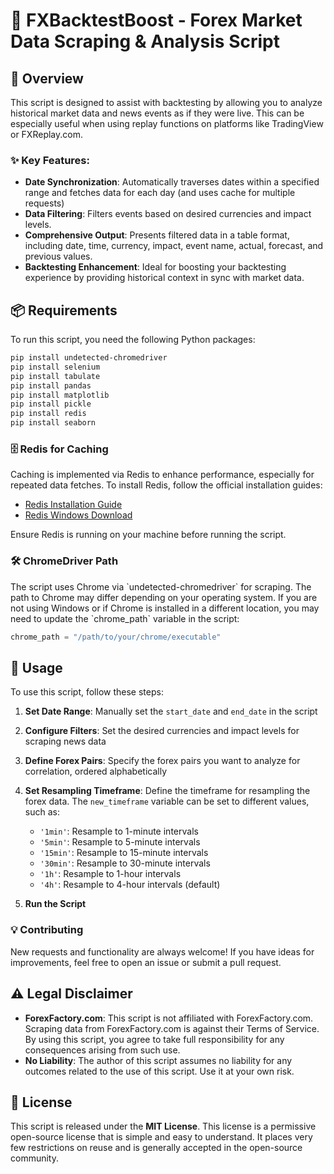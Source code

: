 
# 🚀 FXBacktestBoost - Forex Market Data Scraping & Analysis Script

## 📝 Overview

This script is designed to assist with backtesting by allowing you to analyze historical market data and news events as if they were live.
This can be especially useful when using replay functions on platforms like TradingView or FXReplay.com.

### ✨ Key Features:
- **Date Synchronization**: Automatically traverses dates within a specified range and fetches data for each day (and uses cache for multiple requests)
- **Data Filtering**: Filters events based on desired currencies and impact levels.
- **Comprehensive Output**: Presents filtered data in a table format, including date, time, currency, impact, event name, actual, forecast, and previous values.
- **Backtesting Enhancement**: Ideal for boosting your backtesting experience by providing historical context in sync with market data.

## 📦 Requirements

To run this script, you need the following Python packages:

```bash
pip install undetected-chromedriver
pip install selenium
pip install tabulate
pip install pandas
pip install matplotlib
pip install pickle
pip install redis
pip install seaborn
```

### 🗄️ Redis for Caching

Caching is implemented via Redis to enhance performance, especially for repeated data fetches.
To install Redis, follow the official installation guides:

- [Redis Installation Guide](https://redis.io/docs/latest/operate/oss_and_stack/install/install-redis/)
- [Redis Windows Download](https://github.com/microsoftarchive/redis/releases)

Ensure Redis is running on your machine before running the script.

### 🛠️ ChromeDriver Path

The script uses Chrome via \`undetected-chromedriver\` for scraping. The path to Chrome may differ depending on your operating system. If you are not using Windows or if Chrome is installed in a different location, you may need to update the \`chrome_path\` variable in the script:

```python
chrome_path = "/path/to/your/chrome/executable"
```

## 🚀 Usage

To use this script, follow these steps:

1. **Set Date Range**: Manually set the `start_date` and `end_date` in the script
2. **Configure Filters**: Set the desired currencies and impact levels for scraping news data
3. **Define Forex Pairs**: Specify the forex pairs you want to analyze for correlation, ordered alphabetically
4. **Set Resampling Timeframe**: Define the timeframe for resampling the forex data. The `new_timeframe` variable can be set to different values, such as:
   
   - `'1min'`: Resample to 1-minute intervals
   - `'5min'`: Resample to 5-minute intervals
   - `'15min'`: Resample to 15-minute intervals
   - `'30min'`: Resample to 30-minute intervals
   - `'1h'`: Resample to 1-hour intervals
   - `'4h'`: Resample to 4-hour intervals (default)

5. **Run the Script**

### 💡 Contributing

New requests and functionality are always welcome! If you have ideas for improvements, feel free to open an issue or submit a pull request.

## ⚠️ Legal Disclaimer

- **ForexFactory.com**: This script is not affiliated with ForexFactory.com. Scraping data from ForexFactory.com is against their Terms of Service. By using this script, you agree to take full responsibility for any consequences arising from such use.
- **No Liability**: The author of this script assumes no liability for any outcomes related to the use of this script. Use it at your own risk.

## 📄 License

This script is released under the **MIT License**. This license is a permissive open-source license that is simple and easy to understand. It places very few restrictions on reuse and is generally accepted in the open-source community.
